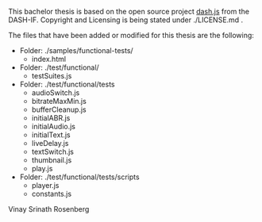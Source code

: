 This bachelor thesis is based on the open source project [dash.js](https://github.com/Dash-Industry-Forum/dash.js?) from the DASH-IF. Copyright and Licensing is being stated under ./LICENSE.md .

The files that have been added or modified for this thesis are the following:

 - Folder: ./samples/functional-tests/
	 - index.html
 - Folder: ./test/functional/
	 - testSuites.js
 - Folder: ./test/functional/tests
	 - audioSwitch.js
	 - bitrateMaxMin.js
	 - bufferCleanup.js
	 - initialABR.js
	 - initialAudio.js
	 - initialText.js
	 - liveDelay.js
	 - textSwitch.js
	 - thumbnail.js
	 - play.js
 - Folder: ./test/functional/tests/scripts
	 - player.js
	 - constants.js

Vinay Srinath Rosenberg
